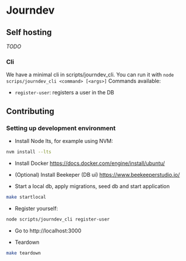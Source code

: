 # Journdev

## Self hosting

_TODO_

### Cli

We have a minimal cli in scripts/journdev_cli. You can run it with `node scrips/journdev_cli <command> [<args>]`
Commands available:

- `register-user`: registers a user in the DB

## Contributing

### Setting up development environment

- Install Node lts, for example using NVM:

```bash
nvm install --lts
```

- Install Docker https://docs.docker.com/engine/install/ubuntu/
- (Optional) Install Beekeper (DB ui) https://www.beekeeperstudio.io/

- Start a local db, apply migrations, seed db and start application

```bash
make startlocal
```

- Register yourself:

```bash
node scripts/journdev_cli register-user
```

- Go to http://localhost:3000

- Teardown

```bash
make teardown
```
